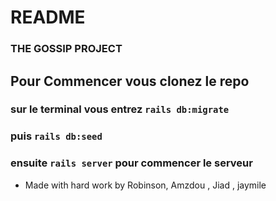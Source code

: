 # README

### THE GOSSIP PROJECT 

## Pour Commencer vous clonez le repo
### sur le terminal vous entrez ```rails db:migrate```
### puis ```rails db:seed```
### ensuite ```rails server``` pour commencer le serveur


- Made with hard work by Robinson, Amzdou , Jiad , jaymile